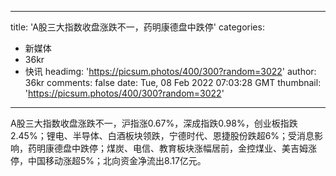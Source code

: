 
---
title: 'A股三大指数收盘涨跌不一，药明康德盘中跌停'
categories: 
 - 新媒体
 - 36kr
 - 快讯
headimg: 'https://picsum.photos/400/300?random=3022'
author: 36kr
comments: false
date: Tue, 08 Feb 2022 07:03:28 GMT
thumbnail: 'https://picsum.photos/400/300?random=3022'
---

<div>   
A股三大指数收盘涨跌不一，沪指涨0.67%，深成指跌0.98%，创业板指跌2.45%；锂电、半导体、白酒板块领跌，宁德时代、恩捷股份跌超6%；受消息影响，药明康德盘中跌停；煤炭、电信、教育板块涨幅居前，金控煤业、美吉姆涨停，中国移动涨超5%；北向资金净流出8.17亿元。  
</div>
            